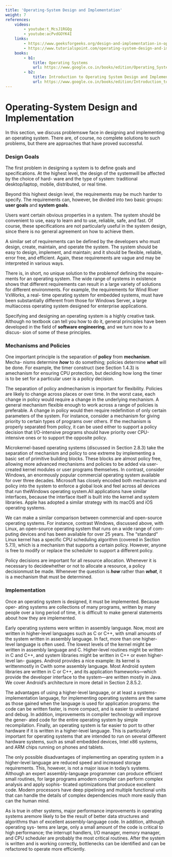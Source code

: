 ```yaml
---
title: 'Operating-System Design and Implementation'
weight: 7
references:
    videos:
        - youtube:t_McsJ1RGQg
        - youtube:acPvdGOYK4I
    links:
        - https://www.geeksforgeeks.org/design-and-implementation-in-operating-system/
        - https://www.tutorialspoint.com/operating-system-design-and-implementation
    books:
        - b1:
            title: Operating Systems 
            url: https://www.google.co.in/books/edition/Operating_Systems/RYU_AQAAIAAJ?hl=en&gbpv=0&bsq=Operating-System%20Design%20and%20Implementation
        - b2:
            title: Introduction to Operating System Design and Implementation
            url: https://www.google.co.in/books/edition/Introduction_to_Operating_System_Design/KisFwig6YnAC?hl=en&gbpv=0
---
```


# Operating-System Design and Implementation

In this section, we discuss problemswe face in designing and implementing an operating system. There are, of course, no complete solutions to such problems, but there are approaches that have proved successful.

### Design Goals

The first problem in designing a system is to define goals and specifications. At the highest level, the design of the systemwill be affected by the choice of hard- ware and the type of system: traditional desktop/laptop, mobile, distributed, or real time.

Beyond this highest design level, the requirements may be much harder to specify. The requirements can, however, be divided into two basic groups: **user goals** and **system goals**.

Users want certain obvious properties in a system. The system should be convenient to use, easy to learn and to use, reliable, safe, and fast. Of course, these specifications are not particularly useful in the system design, since there is no general agreement on how to achieve them.

A similar set of requirements can be defined by the developers who must design, create, maintain, and operate the system. The system should be easy to design, implement, and maintain; and it should be flexible, reliable, error free, and efficient. Again, these requirements are vague and may be interpreted in various ways.

There is, in short, no unique solution to the problemof defining the require- ments for an operating system. The wide range of systems in existence shows that different requirements can result in a large variety of solutions for different environments. For example, the requirements for Wind River VxWorks, a real- time operating system for embedded systems, must have been substantially different from those for Windows Server, a large multiaccess operating system designed for enterprise applications.

Specifying and designing an operating system is a highly creative task. Although no textbook can tell you how to do it, general principles have been developed in the field of **software engineering**, and we turn now to a discus- sion of some of these principles.

### Mechanisms and Policies

One important principle is the separation of **policy** from **mechanism**. Mecha- nisms determine **_how_** to do something; policies determine **_what_** will be done. For example, the timer construct (see Section 1.4.3) is amechanism for ensuring CPU protection, but deciding how long the timer is to be set for a particular user is a policy decision.

The separation of policy andmechanism is important for flexibility. Policies are likely to change across places or over time. In the worst case, each change in policy would require a change in the underlying mechanism. A general mechanism flexible enough to work across a range of policies is preferable. A change in policy would then require redefinition of only certain parameters of the system. For instance, consider a mechanism for giving priority to certain types of programs over others. If the mechanism is properly separated from policy, it can be used either to support a policy decision that I/O-intensive programs should have priority over CPU-intensive ones or to support the opposite policy.

Microkernel-based operating systems (discussed in Section 2.8.3) take the separation of mechanism and policy to one extreme by implementing a basic set of primitive building blocks. These blocks are almost policy free, allowing more advanced mechanisms and policies to be added via user-created kernel modules or user programs themselves. In contrast, consider Windows, an enormously popular commercial operating system available for over three decades. Microsoft has closely encoded both mechanism and policy into the system to enforce a global look and feel across all devices that run theWindows operating system.All applications have similar interfaces, because the interface itself is built into the kernel and system libraries. Apple has adopted a similar strategy with its macOS and iOS operating systems.

We can make a similar comparison between commercial and open-source operating systems. For instance, contrast Windows, discussed above, with Linux, an open-source operating system that runs on a wide range of com- puting devices and has been available for over 25 years. The “standard” Linux kernel has a specific CPU scheduling algorithm (covered in Section 5.7.1), which is a mechanism that supports a certain policy. However, anyone is free to modify or replace the scheduler to support a different policy.

Policy decisions are important for all resource allocation. Whenever it is necessary to decidewhether or not to allocate a resource, a policy decisionmust be made. Whenever the question is **_how_** rather than **_what_**, it is a mechanism that must be determined.

### Implementation

Once an operating system is designed, it must be implemented. Because oper- ating systems are collections of many programs, written by many people over a long period of time, it is difficult to make general statements about how they are implemented.

Early operating systems were written in assembly language. Now, most are written in higher-level languages such as C or C++, with small amounts of the system written in assembly language. In fact, more than one higher- level language is often used. The lowest levels of the kernel might be written in assembly language and C. Higher-level routines might be written in C and C++, and system libraries might be written in C++ or even higher-level lan- guages. Android provides a nice example: its kernel is writtenmostly in Cwith some assembly language. Most Android system libraries are written in C or C++, and its application frameworks—which provide the developer interface to the system—are written mostly in Java. We cover Android’s architecture in more detail in Section 2.8.5.2.

The advantages of using a higher-level language, or at least a systems- implementation language, for implementing operating systems are the same as those gained when the language is used for application programs: the code can be written faster, is more compact, and is easier to understand and debug. In addition, improvements in compiler technology will improve the gener- ated code for the entire operating system by simple recompilation. Finally, an operating system is far easier to port to other hardware if it is written in a higher-level language. This is particularly important for operating systems that are intended to run on several different hardware systems, such as small embedded devices, Intel x86 systems, and ARM chips running on phones and tablets.

The only possible disadvantages of implementing an operating system in a higher-level language are reduced speed and increased storage requirements. This, however, is not a major issue in today’s systems. Although an expert assembly-language programmer can produce efficient small routines, for large programs amodern compiler can perform complex analysis and apply sophis- ticated optimizations that produce excellent code. Modern processors have deep pipelining and multiple functional units that can handle the details of complex dependencies much more easily than can the human mind.

As is true in other systems, major performance improvements in operating systems aremore likely to be the result of better data structures and algorithms than of excellent assembly-language code. In addition, although operating sys- tems are large, only a small amount of the code is critical to high performance; the interrupt handlers, I/O manager, memory manager, and CPU scheduler are probably the most critical routines. After the system is written and is working correctly, bottlenecks can be identified and can be refactored to operate more efficiently.